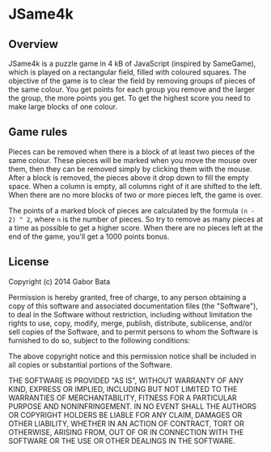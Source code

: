 JSame4k
=======

Overview
--------

JSame4k is a puzzle game in 4 kB of JavaScript (inspired by SameGame), which
is played on a rectangular field, filled with coloured squares.
The objective of the game is to clear the field by removing groups of pieces
of the same colour. You get points for each group you remove and the larger
the group, the more points you get. To get the highest score you need to make
large blocks of one colour.

Game rules
----------
Pieces can be removed when there is a block of at least two pieces of the same
colour. These pieces will be marked when you move the mouse over them, then
they can be removed simply by clicking them with the mouse. After a block is
removed, the pieces above it drop down to fill the empty space. When a column
is empty, all columns right of it are shifted to the left. When there are no
more blocks of two or more pieces left, the game is over.

The points of a marked block of pieces are calculated by the formula
`(n - 2) ^ 2`, where `n` is the number of pieces. So try to remove as many
pieces at a time as possible to get a higher score. When there are no pieces
left at the end of the game, you'll get a 1000 points bonus.

License
-------
Copyright (c) 2014 Gabor Bata

Permission is hereby granted, free of charge, to any person
obtaining a copy of this software and associated documentation files
(the "Software"), to deal in the Software without restriction,
including without limitation the rights to use, copy, modify, merge,
publish, distribute, sublicense, and/or sell copies of the Software,
and to permit persons to whom the Software is furnished to do so,
subject to the following conditions:

The above copyright notice and this permission notice shall be
included in all copies or substantial portions of the Software.

THE SOFTWARE IS PROVIDED "AS IS", WITHOUT WARRANTY OF ANY KIND,
EXPRESS OR IMPLIED, INCLUDING BUT NOT LIMITED TO THE WARRANTIES OF
MERCHANTABILITY, FITNESS FOR A PARTICULAR PURPOSE AND
NONINFRINGEMENT. IN NO EVENT SHALL THE AUTHORS OR COPYRIGHT HOLDERS
BE LIABLE FOR ANY CLAIM, DAMAGES OR OTHER LIABILITY, WHETHER IN AN
ACTION OF CONTRACT, TORT OR OTHERWISE, ARISING FROM, OUT OF OR IN
CONNECTION WITH THE SOFTWARE OR THE USE OR OTHER DEALINGS IN THE
SOFTWARE.
